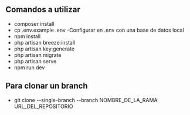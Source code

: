 ## Comandos a utilizar
- composer install
- cp .env.example .env
-Configurar en .env con una base de datos local
- npm install
- php artisan breeze:install
- php artisan key:generate
- php artisan migrate
- php artisan serve
- npm run dev

## Para clonar un branch
 - git clone --single-branch --branch NOMBRE_DE_LA_RAMA URL_DEL_REPOSITORIO



